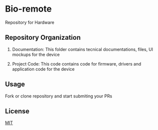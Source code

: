 # Bio-remote  

Repository for Hardware

## Repository Organization

1. Documentation: This folder contains tecnical documentations, files, UI mockups for the device

2. Project Code: This code contains code for firmware, drivers and application code for the device
  


## Usage

Fork or clone repository and start submiting your PRs
     

## License
[MIT](https://choosealicense.com/licenses/mit/)